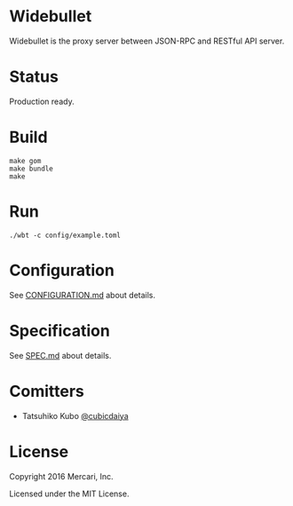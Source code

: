 # Widebullet

Widebullet is the proxy server between JSON-RPC and RESTful API server.

# Status

Production ready.

# Build

```
make gom
make bundle
make
```

# Run

```
./wbt -c config/example.toml
```

# Configuration

See [CONFIGURATION.md](https://github.com/mercari/widebullet/blob/master/CONFIGURATION.md) about details.

# Specification

See [SPEC.md](https://github.com/mercari/widebullet/blob/master/SPEC.md) about details.

# Comitters

 * Tatsuhiko Kubo [@cubicdaiya](https://github.com/cubicdaiya)

# License

Copyright 2016 Mercari, Inc.

Licensed under the MIT License.
